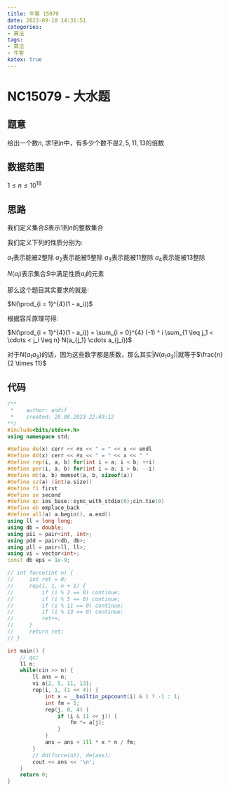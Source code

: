 ```yaml
---
title: 牛客 15079
date: 2023-09-10 14:31:51
categories:
- 算法
tags: 
- 算法
- 牛客
katex: true
---
```


# NC15079 - 大水题

## 题意

给出一个数$n$, 求$1$到$n$中，有多少个数不是$2, 5, 11, 13$的倍数

## 数据范围

$1 \leq n \leq 10 ^ {18}$

## 思路

我们定义集合$S$表示$1$到$n$的整数集合

我们定义下列的性质分别为:

$a_1$表示能被$2$整除
$a_2$表示能被$5$整除
$a_3$表示能被$11$整除
$a_4$表示能被$13$整除

$N(a_i)$表示集合$S$中满足性质$a_i$的元素

那么这个题目其实要求的就是:

$N(\prod_{i = 1}^{4}(1 - a_i))$

根据容斥原理可得:

$N(\prod_{i = 1}^{4}(1 - a_i)) = \sum_{i = 0}^{4} (-1) ^ i \sum_{1 \leq j_1 < \cdots < j_i \leq n} N(a_{j_1} \cdots a_{j_i})$

对于$N(a_1a_3)$的话，因为这些数字都是质数，那么其实$|N(a_1a_3)|$就等于$\frac{n}{2 \times 11}$

## 代码
```c++
/**
 *    author: andif
 *    created: 28.08.2023 22:49:12
**/
#include<bits/stdc++.h>
using namespace std;

#define de(x) cerr << #x << " = " << x << endl
#define dd(x) cerr << #x << " = " << x << " "
#define rep(i, a, b) for(int i = a; i < b; ++i)
#define per(i, a, b) for(int i = a; i > b; --i)
#define mt(a, b) memset(a, b, sizeof(a))
#define sz(a) (int)a.size()
#define fi first
#define se second
#define qc ios_base::sync_with_stdio(0);cin.tie(0)
#define eb emplace_back
#define all(a) a.begin(), a.end()
using ll = long long;
using db = double;
using pii = pair<int, int>;
using pdd = pair<db, db>;
using pll = pair<ll, ll>;
using vi = vector<int>;
const db eps = 1e-9;

// int force(int n) {
//     int ret = 0;
//     rep(i, 1, n + 1) {
//         if (i % 2 == 0) continue;
//         if (i % 5 == 0) continue;
//         if (i % 11 == 0) continue;
//         if (i % 13 == 0) continue;
//         ret++;
//     }
//     return ret;
// }

int main() {
    // qc;
    ll n;
    while(cin >> n) {
        ll ans = n;
        vi a{2, 5, 11, 13};
        rep(i, 1, (1 << 4)) {
            int x = __builtin_popcount(i) & 1 ? -1 : 1;
            int fm = 1;
            rep(j, 0, 4) {
                if (i & (1 << j)) {
                    fm *= a[j];
                }
            }
            ans = ans + 1ll * x * n / fm;
        }
        // dd(force(n)), de(ans);
        cout << ans << '\n';
    }
    return 0;
}
```
